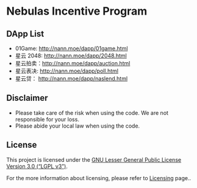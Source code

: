 # Nebulas Incentive Program

## DApp List

* 01Game:  <http://nann.moe/dapp/01game.html>
* 星云 2048: <http://nann.moe/dapp/2048.html>
* 星云拍卖：<http://nann.moe/dapp/auction.html>
* 星云表决: <http://nann.moe/dapp/poll.html>
* 星云贷： <http://nann.moe/dapp/naslend.html>

## Disclaimer

- Please take care of the risk when using the code. We are not responsible for your loss.
- Please abide your local law when using the code.

## License

This project is licensed under the [GNU Lesser General Public License Version 3.0 (“LGPL v3”)](https://www.gnu.org/licenses/lgpl-3.0.en.html).

For the more information about licensing, please refer to [Licensing](https://github.com/nebulasio/wiki/blob/master/licensing.md) page..

